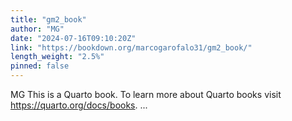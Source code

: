 ```yaml
---
title: "gm2_book"
author: "MG"
date: "2024-07-16T09:10:20Z"
link: "https://bookdown.org/marcogarofalo31/gm2_book/"
length_weight: "2.5%"
pinned: false
---
```


MG This is a Quarto book. To learn more about Quarto books visit https://quarto.org/docs/books. ...
